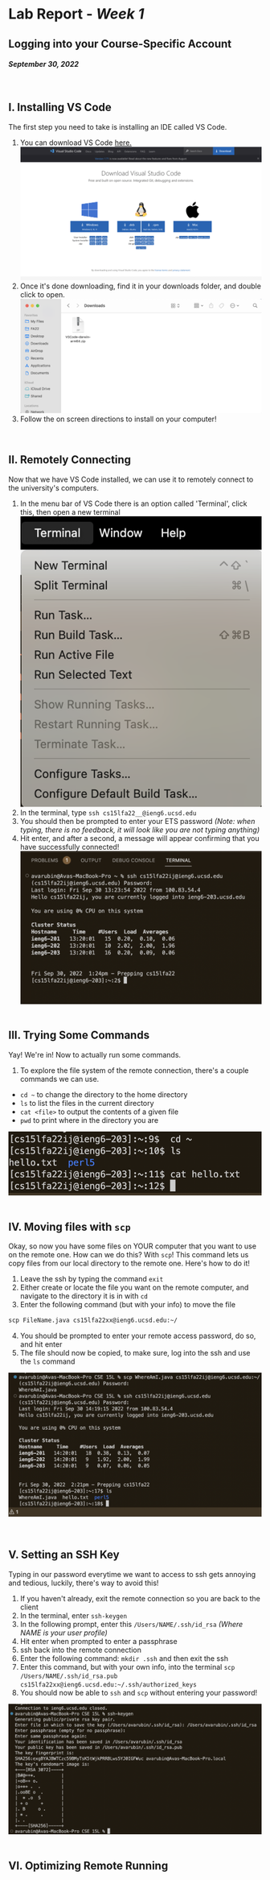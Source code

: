 # Lab Report - *Week 1*
## Logging into your Course-Specific Account 
#### *September 30, 2022*
&nbsp;

## **I. Installing VS Code**
The first step you need to take is installing an IDE called VS Code. 
1. You can download VS Code [here.](https://code.visualstudio.com/download)
![Image](VSCodeDownload.png)
2. Once it's done downloading, find it in your downloads folder, and double click to open.
![Image](VSCodePackage.png)
3. Follow the on screen directions to install on your computer!

&nbsp;

## **II. Remotely Connecting**
Now that we have VS Code installed, we can use it to remotely connect to the university's computers.
1. In the menu bar of VS Code there is an option called 'Terminal', click this, then open a new terminal
![Image](TerminalWindow.png)
2. In the terminal, type `ssh cs15lfa22__@ieng6.ucsd.edu`
3. You should then be prompted to enter your ETS password *(Note: when typing, there is no feedback, it will look like you are not typing anything)*
4. Hit enter, and after a second, a message will appear confirming that you have successfully connected!
![Image](LoggingInSSH.png)
&nbsp;

## **III. Trying Some Commands**
Yay! We're in! Now to actually run some commands.
1. To explore the file system of the remote connection, there's a couple commands we can use.

+ `cd ~` to change the directory to the home directory
+ `ls` to list the files in the current directory
+ `cat <file>` to output the contents of a given file
+ `pwd` to print where in the directory you are

![Image](Commands.png)
&nbsp;

## **IV. Moving files with `scp`**
Okay, so now you have some files on YOUR computer that you want to use on the remote one. How can we do this? With `scp`! This command lets us copy files from our local directory to the remote one. Here's how to do it!
1. Leave the ssh by typing the command `exit`
2. Either create or locate the file you want on the remote computer, and navigate to the directory it is in with `cd`
3. Enter the following command (but with your info) to move the file
```diff
scp FileName.java cs15lfa22xx@ieng6.ucsd.edu:~/
```
4. You should be prompted to enter your remote access password, do so, and hit enter
5. The file should now be copied, to make sure, log into the ssh and use the `ls` command

![Image](SCP.png)

&nbsp;

## **V. Setting an SSH Key**
Typing in our password everytime we want to access to ssh gets annoying and tedious, luckily, there's way to avoid this!
1. If you haven't already, exit the remote connection so you are back to the client
2. In the terminal, enter `ssh-keygen`
3. In the following prompt, enter this `/Users/NAME/.ssh/id_rsa` *(Where NAME is your user profile)*
4. Hit enter when prompted to enter a passphrase
5. ssh back into the remote connection
6. Enter the following command: `mkdir .ssh` and then exit the ssh
7. Enter this command, but with your own info, into the terminal `scp /Users/NAME/.ssh/id_rsa.pub cs15lfa22xx@ieng6.ucsd.edu:~/.ssh/authorized_keys`
8. You should now be able to `ssh` and `scp` without entering your password!

![Image](SSH.png)
&nbsp;

## **VI. Optimizing Remote Running**

&nbsp;
